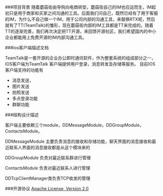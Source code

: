 ###项目背景
随着蘑菇街由导购向电商转型，蘑菇街自己的IM也应运而生，IM起初只是用于商家和买家之间沟通的工具。后面我们问自己，既然已经有了用于客服的IM，为什么不自己做一个IM，用于公司内部的沟通工具，来替换RTX呢，然后就有了TT(TeamTalk)的雏形，现在蘑菇街内部的IM工具都是TT来完成的。随着TT的逐渐完善，我们再次决定把TT开源，来回馈开源社区，我们希望国内的中小企业都能用上免费开源的IM内部沟通工具。

###ios客户端描述文档

TeamTalk是一套开源的企业办公即时通讯软件，作为整套系统的组成部分之一，IOS客户端为TeamTalk 客户端提供用户登录，消息转发及存储等服务。
目前IOS客户端支持的功能有
- 消息发送，
- 图片发送
- 拍照发送
- 多点登录功能
- 群聊功能


###结构设计描述

客户端主要依赖三个module，DDMessageModule，DDGroupModule，ContactsModule。

DDMessageModule 
主要负责消息的接收和存储功能，聊天界面的消息接收和最近联系人界面的消息接收都是从这个模块来的

DDGroupModule 
负责对最近联系群进行管理

ContactsModule 负责对最近联系人进行管理

DDTcpClientManager类负责TCP收发的管理

###开源协议
[Apache License, Version 2.0](http://www.apache.org/licenses/LICENSE-2.0.html) 
